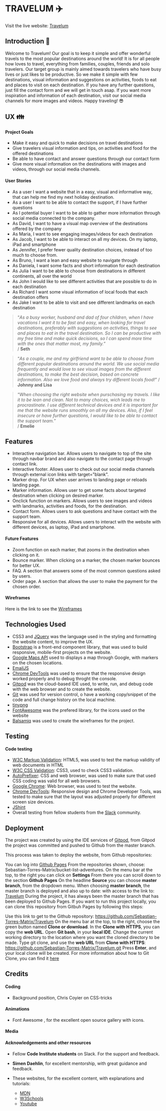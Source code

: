 # TRAVELUM :airplane:
Visit the live website: [Travelum](https://sebastian-torres-matrix.github.io/Travelum/)

## Introduction :crossed_flags:
Welcome to Travelum!
Our goal is to keep it simple and offer wonderful travels to the most popular destinations around the world! It is for all people how loves to travel, everything from families, couples, friends and solo travelers. Our target group is mainly aimed towards travelers who have busy lives or just likes to be productive. So we make it simple with  few destinations, visual information and suggestions on activities, foods to eat and places to visit on each destination. If you have any further questions, just fill the contact form and we will get in touch asap. If you want more inspiration and information of each destination, visit our social media channels for more images and videos. Happy traveling! :sunglasses:

## UX :family:
#### Project Goals
-	Make it easy and quick to make decisions on travel destinations
-	Give travelers visual information and tips, on activities and food for the offered destinations
-	Be able to have contact and answer questions through our contact form
-	Give more visual information on the destinations with images and videos, through our social media channels.

#### User Stories
-	As a user I want a website that in a easy, visual and informative way, that can help me find my next holiday destination.
-	As a user I want to be able to contact the support, if I have further questions
-	As I potential buyer I want to be able to gather more information through social media connected to the company.
-	As David, I want to have a visual map overview of the destinations offered by the company
-	As Maria, I want to see engaging images/videos for each destination
-	As Jacob, I want to be able to interact on all my devices. On my laptop, iPad and smartphone
-	As Jennifer, I prefer fewer quality destination choices, instead of too much to choose from.
-	As Bruno, I want a lean and easy website to navigate through
-	As Daniela, I want some facts and short information for each destination
-	As Julia I want to be able to choose from destinations in different continents, all over the world
-	As John I would like to see different activities that are possible to do in each destination
-	As Richard I want some visual information of local foods that each destination offers
-	As Jake I want to be able to visit and see different landmarks on each destination


> “*As a busy worker, husband and dad of four children, when I have vacations I want it to be fast and easy, when looking for travel destinations, preferably with suggestions on activities, things to see and places to eat in the travel destination. So I can be productive with my free time and make quick decisions, so I can spend more time with the ones that matter most, my family.*”  
/ **Seth** 


> “*As a couple, me and my girlfriend want to be able to choose from different popular destinations around the world. We use social media frequently and would love to see visual images from the different destinations, to make the best decision, based on concrete information. Also we love food and always try different locals food!*” 
/ **Johnny and Lisa**



> “*When choosing the right website when purschasing my travels. I like it to be lean and clean. Not to many choices, wich leads me to procrastinate. I use different technical devices and it is important for me that the website runs smoothly on all my devices. Also, if I feel insecure or have further questions, I would like to be able to contact the support team.*”  
/ **Emelie**


## Features
-	Interactive navigation bar. Allows users to navigate to top of the site through navbar brand and also navigate to the contact page through contact link.
-	Interactive footer. Allows user to check out our social media channels through external icon links with target="blank".
-	Marker drop. For UX when user arrives to landing page or reloads landing page.
-	Marker information. Allows user to get some facts about targeted destination when clicking on desired marker.
-	Onclick function on markers. Allows users to see images and videos with landmarks, activities and foods, for the destination.
-	Contact form. Allows users to ask questions and have contact with the support team.
-	Responsive for all devices. Allows users to interact with the website with different devices, as laptop, iPad and smartphone.

#### Future Features
-	Zoom function on each marker, that zooms in the destination when clicking on it.
-	Bounce marker. When clicking on a marker, the chosen marker bounces for better UX.  
-	FAQ. A section that answers some of the most common questions asked by users.
-	Order page. A section that allows the user to make the payment for the chosen order.


#### Wireframes
Here is the link to see the [Wireframes]()

## Technologies Used
* CSS3 and [JQuery](https://jquery.com/) was the language used in the styling and formatting the website content, to improve the UX.
* [Bootstrap](https://getbootstrap.com/) is a front-end component library, that was used to build responsive, mobile-first projects on the website.
* [Google Maps API](https://developers.google.com/maps/documentation) used to displays a map through Google, with markers on the chosen locations.
* [EmailJS](https://www.emailjs.com/)
* [Chrome DevTools](https://developers.google.com/web/tools/chrome-devtools) was used to ensure that the responsive design worked properly and to debug throght the console.
* [Gitpod](https://www.gitpod.io/) was the cloud-based IDE used, to write, run, and debug code with the web browser and to create the website.
* [Git](https://git-scm.com/) was used for version control, o have a working copy/snippet of the code and full change history on the local machine.
* [tinypng](https://tinypng.com/)
* [FontAwesome](https://fontawesome.com/) was the prefered library, for the icons used on the website
* [Balsamiq](https://balsamiq.com/) was used to create the wireframes for the project.


## Testing
#### Code testing
* [W3C Markup Validation](https://validator.w3.org/): HTML5, was used to test the markup validity of web documents in HTML
* [W3C CSS Validation](https://jigsaw.w3.org/css-validator/#validate_by_input): CSS3, used to check CSS3 validation.
* [AutoPrefixer](https://autoprefixer.github.io/): CSS and web browser, was used to make sure that used CSS coding was valid for all web browsers.
* [Google Chrome](https://www.google.com/intl/sv/chrome/): Web browser, was used to test the website.
* [Chrome DevTools](https://developers.google.com/web/tools/chrome-devtools): Responsive design and Chrome Developer Tools, was tested to make sure that the layout was adjusted properly for different screen size devices.
* [JShint](https://jshint.com/)
* Overall testing from fellow students from the [Slack](https://slack.com/intl/en-se/?eu_nc=1) community.

## Deployment
The project was created by using the IDE services of [Gitpod](https://www.gitpod.io/), from Gitpod the project was committed and pushed to Github from the master branch.

This process was taken to deploy the website, from Github repositories:

You can log into [Github Pages](https://pages.github.com/)
From the repositories shown, choose: Sebastian-Torres-Matrix/bucket-list-adventures.
On the menu bar at the top, to the right you can click on __Settings__
From there you can scroll down to the section __Github Pages__
On the headline __Source__ you can choose __master branch__, from the dropdown menu.
When choosing __master branch__, the master branch is deployed and also up to date: with access to the link to: [Travelum](https://sebastian-torres-matrix.github.io/Travelum/)
During the project, it has always been the master branch that has been deployed to Github Pages.
If you want to run this project locally, you can clone this repository from Gitbuh Pages by following this steps:

Use this link to get to the Github repository: https://github.com/Sebastian-Torres-Matrix/Travelum
On the menu bar at the top, to the right, choose the green button named __Clone or download__.
In the __Clone with HTTPS__, you can copy the __web URL__.
Open __Git bash__, in your __local IDE__.
Change the current working directory to the location where you want the cloned directory to be made.
Type git clone, and use the __web URL__ from __Clone with HTTPS__: https://github.com/Sebastian-Torres-Matrix/Travelum.git
Press __Enter__, and your local clone will be created.
For more information about how to Git Clone, you can find it [here](https://help.github.com/en/github/creating-cloning-and-archiving-repositories/cloning-a-repository)

## Credits
#### Coding
* Background position, Chris Coyier on CSS-tricks

#### Animations
* Font Awesome , for the excellent open source gallery with icons.

#### Media


#### Acknowledgements and other resources
* Fellow __Code Institute students__ on Slack. For the support and feedback.

* __Simen Daehlin__, for excellent mentorship, with great guidance and feedback.

* These websites, for the excellent content, with explanations and tutorials:

    * [MDN](https://developer.mozilla.org/en-US/)
    * [W3Schools](https://www.w3schools.com/)
    * [Youtube](https://www.youtube.com/?hl=sv&gl=SE)
    


